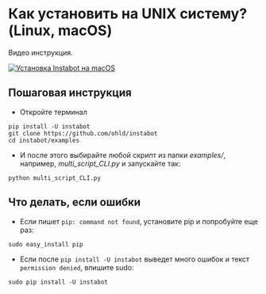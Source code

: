 # Как установить на UNIX систему? (Linux, macOS)

Видео инструкция.

[![Установка Instabot на macOS](http://img.youtube.com/vi/aJUHmv3NhRE/0.jpg)](https://youtu.be/aJUHmv3NhRE)

## Пошаговая инструкция

* Откройте терминал
```
pip install -U instabot
git clone https://github.com/ohld/instabot
cd instabot/examples
```

* И после этого выбирайте любой скрипт из папки _examples/_, например, _multi_script_CLI.py_ и запускайте так:
```
python multi_script_CLI.py
```

## Что делать, если ошибки

* Если пишет `pip: command not found`, установите pip и попробуйте еще раз:
```
sudo easy_install pip
```

* Если после `pip install -U instabot` выведет много ошибок и текст `permission denied`, впишите sudo:
```
sudo pip install -U instabot
```
